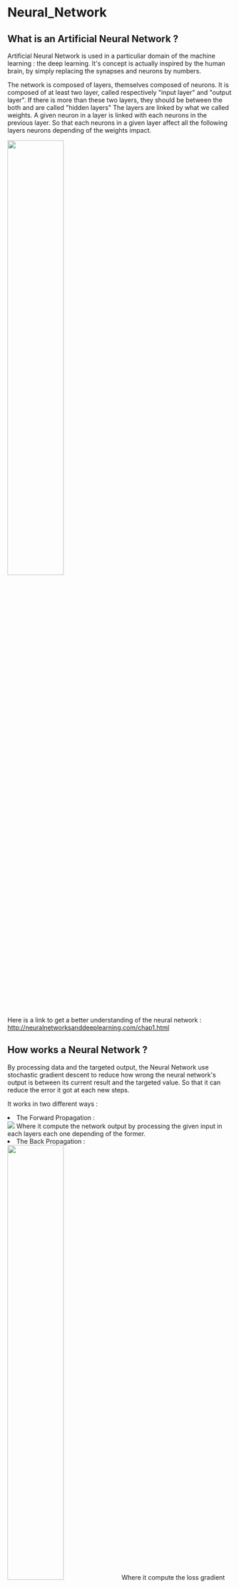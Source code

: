# Neural_Network
  
  
  ## What is an Artificial Neural Network ?

  Artificial Neural Network is used in a particuliar domain of the machine learning : the deep learning.
  It's concept is actually inspired by the human brain, by simply replacing the synapses and neurons by numbers.

  The network is composed of layers, themselves composed of neurons.
  It is composed of at least two layer, called respectively "input layer" and "output layer".
  If there is more than these two layers, they should be between the both and are called "hidden layers"
  The layers are linked by what we called weights. A given neuron in a layer is linked with each neurons in the previous layer.
  So that each neurons in a given layer affect all the following layers neurons depending of the weights impact.
     
  <img src="https://miro.medium.com/max/791/0*hzIQ5Fs-g8iBpVWq.jpg" width="50%" height="50%">
     
  Here is a link to get a better understanding of the neural network : http://neuralnetworksanddeeplearning.com/chap1.html



 ## How works a Neural Network ?

  By processing data and the targeted output, the Neural Network use stochastic gradient descent to reduce how wrong the neural network's output is between its current result       and the targeted value. So that it can reduce the error it got at each new steps.

  It works in two different ways :
  <li>The Forward Propagation : </li>
  <img src="https://images.deepai.org/django-summernote/2019-06-06/5c17d9c2-0ad4-474c-be8d-d6ae9b094e74.png">
  Where it compute the network output by processing the given input in each layers each one depending of the former.
       
  <li> The Back Propagation : </li>
  <img src="https://www.guru99.com/images/1/030819_0937_BackPropaga1.png" width="50%" height="50%">
  Where it compute the loss gradient of each layers so that it can use the gradient descent latter on.

